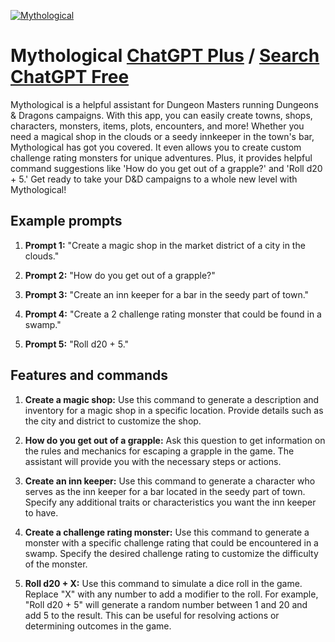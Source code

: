 
[![Mythological](https://files.oaiusercontent.com/file-BvGPaMYF6kz6T4KaxXnoXux7?se=2123-10-16T22%3A53%3A54Z&sp=r&sv=2021-08-06&sr=b&rscc=max-age%3D31536000%2C%20immutable&rscd=attachment%3B%20filename%3D62ab4e0d-6561-44b1-a340-4d42a8c3ef2a.png&sig=IoPczLzULYbAxj2Ixab%2Bw701Sbkc4ovzEbEIpC4Cuew%3D)](https://chat.openai.com/g/g-VPMViSlto-mythological)

# Mythological [ChatGPT Plus](https://chat.openai.com/g/g-VPMViSlto-mythological) / [Search ChatGPT Free](https://gptcall.net/index.html#/?search=Mythological)

Mythological is a helpful assistant for Dungeon Masters running Dungeons & Dragons campaigns. With this app, you can easily create towns, shops, characters, monsters, items, plots, encounters, and more! Whether you need a magical shop in the clouds or a seedy innkeeper in the town's bar, Mythological has got you covered. It even allows you to create custom challenge rating monsters for unique adventures. Plus, it provides helpful command suggestions like 'How do you get out of a grapple?' and 'Roll d20 + 5.' Get ready to take your D&D campaigns to a whole new level with Mythological!

## Example prompts

1. **Prompt 1:** "Create a magic shop in the market district of a city in the clouds."

2. **Prompt 2:** "How do you get out of a grapple?"

3. **Prompt 3:** "Create an inn keeper for a bar in the seedy part of town."

4. **Prompt 4:** "Create a 2 challenge rating monster that could be found in a swamp."

5. **Prompt 5:** "Roll d20 + 5."


## Features and commands

1. **Create a magic shop:** Use this command to generate a description and inventory for a magic shop in a specific location. Provide details such as the city and district to customize the shop.

2. **How do you get out of a grapple:** Ask this question to get information on the rules and mechanics for escaping a grapple in the game. The assistant will provide you with the necessary steps or actions.

3. **Create an inn keeper:** Use this command to generate a character who serves as the inn keeper for a bar located in the seedy part of town. Specify any additional traits or characteristics you want the inn keeper to have.

4. **Create a challenge rating monster:** Use this command to generate a monster with a specific challenge rating that could be encountered in a swamp. Specify the desired challenge rating to customize the difficulty of the monster.

5. **Roll d20 + X:** Use this command to simulate a dice roll in the game. Replace "X" with any number to add a modifier to the roll. For example, "Roll d20 + 5" will generate a random number between 1 and 20 and add 5 to the result. This can be useful for resolving actions or determining outcomes in the game.


